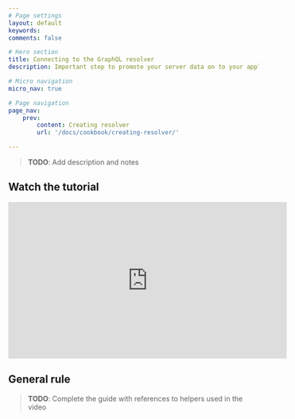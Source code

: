 ```yaml
---
# Page settings
layout: default
keywords:
comments: false

# Hero section
title: Connecting to the GraphQL resolver
description: Important step to promote your server data on to your application presentation layer.

# Micro navigation
micro_nav: true

# Page navigation
page_nav:
    prev:
        content: Creating resolver
        url: '/docs/cookbook/creating-resolver/'

---
```


> **TODO**: Add description and notes

## Watch the tutorial

<iframe width="560" height="315" src="https://www.youtube.com/embed/zoioI81yOWI" frameborder="0" allow="accelerometer; autoplay; encrypted-media; gyroscope; picture-in-picture" allowfullscreen></iframe>

## General rule

> **TODO**: Complete the guide with references to helpers used in the video
